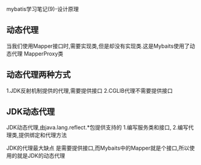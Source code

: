 mybatis学习笔记(9)-设计原理

## 动态代理

当我们使用Mapper接口时,需要实现类,但是却没有实现类.这是Mybaits使用了动态代理
MapperProxy类

## 动态代理两种方式

1.JDK反射机制提供的代理,需要提供接口
2.CGLIB代理不需要提供接口

## JDK动态代理
JDK动态代理,由java.lang.reflect.*包提供支持的
   1.编写服务类和接口,
    2.编写代理类,提供绑定和代理方法

JDK的代理最大缺点 是需要提供接口,而Mybaits中的Mapper就是个接口,所以使用的就是JDK的动态代理